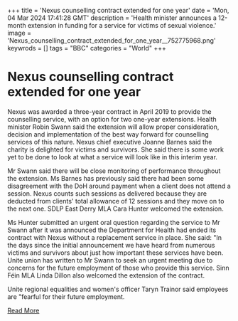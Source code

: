 +++
title = 'Nexus counselling contract extended for one year'
date = 'Mon, 04 Mar 2024 17:41:28 GMT'
description = 'Health minister announces a 12-month extension in funding for a service for victims of sexual violence.'
image = 'Nexus_counselling_contract_extended_for_one_year__752775968.png'
keywrods =  []
tags = "BBC" 
categories = "World" 
+++

# Nexus counselling contract extended for one year

Nexus was awarded a three-year contract in April 2019 to provide the counselling service, with an option for two one-year extensions.
Health minister Robin Swann said the extension will allow proper consideration, decision and implementation of the best way forward for counselling services of this nature.
Nexus chief executive Joanne Barnes said the charity is delighted for victims and survivors.
She said there is some work yet to be done to look at what a service will look like in this interim year.

Mr Swann said there will be close monitoring of performance throughout the extension.
Ms Barnes has previously said there had been some disagreement with the DoH around payment when a client does not attend a session.
Nexus counts such sessions as delivered because they are deducted from clients<bb>' total allowance of 12 sessions and they move on to the next one.
SDLP East Derry MLA Cara Hunter welcomed the extension.

Ms Hunter submitted an urgent oral question regarding the service to Mr Swann after it was announced the Department for Health had ended its contract with Nexus without a replacement service in place.
She said: <bb>"In the days since the initial announcement we have heard from numerous victims and survivors about just how important these services have been.
Unite union has written to Mr Swann to seek an urgent meeting due to concerns for the future employment of those who provide this service.
Sinn Féin MLA Linda Dillon also welcomed the extension of the contract.

Unite regional equalities and women<bb>'s officer Taryn Trainor said employees are <bb>"fearful for their future employment.


[Read More](https://www.bbc.co.uk/news/uk-northern-ireland-68472495)
